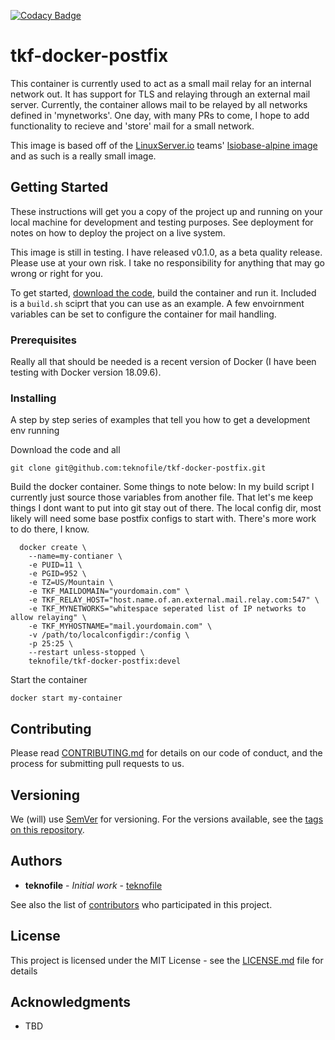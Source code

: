 [![Codacy Badge](https://api.codacy.com/project/badge/Grade/e9d66b76c3fa4862866661b874e4839b)](https://www.codacy.com/app/teknofile/tkf-docker-postfix?utm_source=github.com&amp;utm_medium=referral&amp;utm_content=teknofile/tkf-docker-postfix&amp;utm_campaign=Badge_Grade)

# tkf-docker-postfix

This container is currently used to act as a small mail relay for an internal network out. It has support for TLS and relaying through an external mail server. Currently, the container allows mail to be relayed by all networks defined in 'mynetworks'. One day, with many PRs to come, I hope to add functionality to recieve and 'store' mail for a small network.

This image is based off of the [LinuxServer.io](https://github.com/linuxserver/) teams' [lsiobase-alpine image](https://hub.docker.com/r/lsiobase/alpine) and as such is a really small image. 

## Getting Started

These instructions will get you a copy of the project up and running on your local machine for development and testing purposes. See deployment for notes on how to deploy the project on a live system.

This image is still in testing. I have released v0.1.0, as a beta quality release. Please use at your own risk. I take no responsibility for anything that may go wrong or right for you. 

To get started, <a href="https://github.com/teknofile/tkf-docker-postfix/releases/tag/v0.1.0">download the code</a>, build the container and run it. Included is a ```build.sh``` sciprt that you can use as an example. A few envoirnment variables can be set to configure the container for mail handling.

### Prerequisites

Really all that should be needed is a recent version of Docker (I have been testing with Docker version 18.09.6).


### Installing

A step by step series of examples that tell you how to get a development env running

Download the code and all
```
git clone git@github.com:teknofile/tkf-docker-postfix.git
```

Build the docker container. Some things to note below: In my build script I currently just source those variables from another file. That let's me keep things I dont want to put into git stay out of there. The local config dir, most likely will need some base postfix configs to start with. There's more work to do there, I know.
```
  docker create \
    --name=my-contianer \
    -e PUID=11 \
    -e PGID=952 \
    -e TZ=US/Mountain \
    -e TKF_MAILDOMAIN="yourdomain.com" \
    -e TKF_RELAY_HOST="host.name.of.an.external.mail.relay.com:547" \
    -e TKF_MYNETWORKS="whitespace seperated list of IP networks to allow relaying" \
    -e TKF_MYHOSTNAME="mail.yourdomain.com" \
    -v /path/to/localconfigdir:/config \
    -p 25:25 \
    --restart unless-stopped \
    teknofile/tkf-docker-postfix:devel
```

Start the container
```
docker start my-container
```

## Contributing

Please read [CONTRIBUTING.md](https://gist.github.com/PurpleBooth/b24679402957c63ec426) for details on our code of conduct, and the process for submitting pull requests to us.

## Versioning

We (will) use [SemVer](http://semver.org/) for versioning. For the versions available, see the [tags on this repository](https://github.com/your/project/tags).

## Authors

* **teknofile** - *Initial work* - [teknofile](https://teknofile.org/)

See also the list of [contributors](https://github.com/teknofile/tkf-docker-postfix/contributors) who participated in this project.

## License

This project is licensed under the MIT License - see the [LICENSE.md](LICENSE.md) file for details

## Acknowledgments

* TBD
